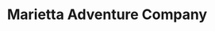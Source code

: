 ---
title: "Marietta Adventure Company"
url: /marietta/marietta-adventure-company/
shop: outdoor
---